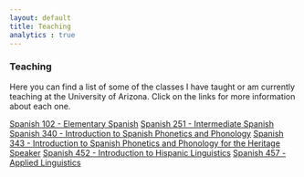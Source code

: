 ```yaml
---
layout: default
title: Teaching
analytics : true
---
```


### Teaching

Here you can find a list of some of the classes I have taught or am currently teaching at the University of Arizona. Click on the links for more information about each one.


[Spanish 102 - Elementary Spanish][102]
[Spanish 251 - Intermediate Spanish][251]
[Spanish 340 - Introduction to Spanish Phonetics and Phonology][340]
[Spanish 343 - Introduction to Spanish Phonetics and Phonology for the Heritage Speaker][343]
[Spanish 452 - Introduction to Hispanic Linguistics][452]
[Spanish 457 - Applied Linguistics][457]

[102]: /classes/span102
[251]: /classes/span251
[340]: /classes/span340
[343]: /classes/span343
[452]: /classes/span452
[457]: /classes/span457
